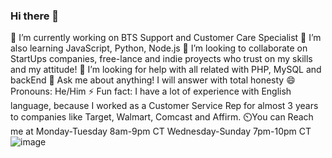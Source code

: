 ### Hi there 👋
🔭 I’m currently working on BTS Support and Customer Care Specialist
🌱 I’m also learning JavaScript, Python, Node.js
👯 I’m looking to collaborate on StartUps companies, free-lance and indie proyects who trust on my skills and my attitude!
🤔 I’m looking for help with all related with PHP, MySQL and backEnd
💬 Ask me about anything! I will answer with total honesty
😄 Pronouns: He/Him
⚡ Fun fact: I have a lot of experience with English language, because I worked as a Customer Service Rep for almost 3 years to companies like Target, Walmart, Comcast and Affirm.
⏲️You can Reach me at
  Monday-Tuesday 8am-9pm CT
  Wednesday-Sunday 7pm-10pm CT
                              ![image](https://github.com/stevengomez25/All-my-projects/blob/main/projects_react/projects/blogger/my-studies-blog/src/RedSSRTojiArt1.gif)

